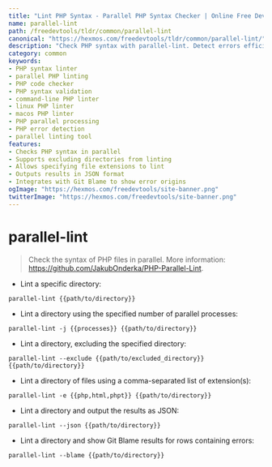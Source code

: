 ```yaml
---
title: "Lint PHP Syntax - Parallel PHP Syntax Checker | Online Free DevTools by Hexmos"
name: parallel-lint
path: /freedevtools/tldr/common/parallel-lint
canonical: "https://hexmos.com/freedevtools/tldr/common/parallel-lint/"
description: "Check PHP syntax with parallel-lint. Detect errors efficiently in your PHP projects using parallel processing. Free online tool, no registration required."
category: common
keywords:
- PHP syntax linter
- parallel PHP linting
- PHP code checker
- PHP syntax validation
- command-line PHP linter
- linux PHP linter
- macos PHP linter
- PHP parallel processing
- PHP error detection
- parallel linting tool
features:
- Checks PHP syntax in parallel
- Supports excluding directories from linting
- Allows specifying file extensions to lint
- Outputs results in JSON format
- Integrates with Git Blame to show error origins
ogImage: "https://hexmos.com/freedevtools/site-banner.png"
twitterImage: "https://hexmos.com/freedevtools/site-banner.png"
---
```


# parallel-lint

> Check the syntax of PHP files in parallel.
> More information: <https://github.com/JakubOnderka/PHP-Parallel-Lint>.

- Lint a specific directory:

`parallel-lint {{path/to/directory}}`

- Lint a directory using the specified number of parallel processes:

`parallel-lint -j {{processes}} {{path/to/directory}}`

- Lint a directory, excluding the specified directory:

`parallel-lint --exclude {{path/to/excluded_directory}} {{path/to/directory}}`

- Lint a directory of files using a comma-separated list of extension(s):

`parallel-lint -e {{php,html,phpt}} {{path/to/directory}}`

- Lint a directory and output the results as JSON:

`parallel-lint --json {{path/to/directory}}`

- Lint a directory and show Git Blame results for rows containing errors:

`parallel-lint --blame {{path/to/directory}}`
